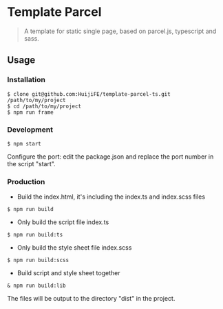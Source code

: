 # Template Parcel

> A template for static single page, based on parcel.js, typescript and sass.

## Usage

### Installation

```
$ clone git@github.com:HuijiFE/template-parcel-ts.git /path/to/my/project
$ cd /path/to/my/project
$ npm run frame
```

### Development

```
$ npm start
```

Configure the port: edit the package.json and replace the port number in the script "start".

### Production

* Build the index.html, it's including the index.ts and index.scss files

```
$ npm run build
```

* Only build the script file index.ts

```
$ npm run build:ts
```

* Only build the style sheet file index.scss

```
$ npm run build:scss
```

* Build script and style sheet together

```
& npm run build:lib
```

The files will be output to the directory "dist" in the project.
